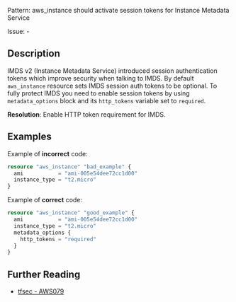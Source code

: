 Pattern: aws_instance should activate session tokens for Instance Metadata Service

Issue: -

## Description

IMDS v2 (Instance Metadata Service) introduced session authentication tokens which improve security when talking to IMDS.
By default `aws_instance` resource sets IMDS session auth tokens to be optional. 
To fully protect IMDS you need to enable session tokens by using `metadata_options` block and its `http_tokens` variable set to `required`.

**Resolution**: Enable HTTP token requirement for IMDS.

## Examples

Example of **incorrect** code:

```terraform
resource "aws_instance" "bad_example" {
  ami           = "ami-005e54dee72cc1d00"
  instance_type = "t2.micro"
}
```

Example of **correct** code:

```terraform
resource "aws_instance" "good_example" {
  ami           = "ami-005e54dee72cc1d00"
  instance_type = "t2.micro"
  metadata_options {
	http_tokens = "required"
  }	
}
```

## Further Reading

* [tfsec - AWS079](https://tfsec.dev/docs/aws/AWS079/)